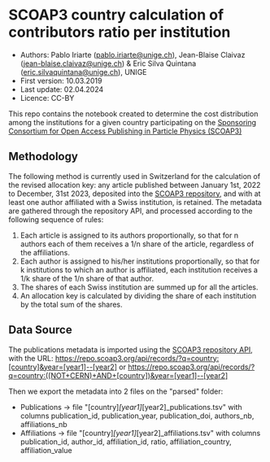 # SCOAP3 country calculation of contributors ratio per institution

* Authors: Pablo Iriarte (pablo.iriarte@unige.ch), Jean-Blaise Claivaz (jean-blaise.claivaz@unige.ch) & Eric Silva Quintana (eric.silvaquintana@unige.ch), UNIGE
* First version: 10.03.2019
* Last update: 02.04.2024
* Licence: CC-BY

This repo contains the notebook created to determine the cost distribution among the institutions for a given country participating on the [Sponsoring Consortium for Open Access Publishing in Particle Physics (SCOAP3)](https://scoap3.org/) 

## Methodology
The following method is currently used in Switzerland for the calculation of the revised allocation key: any article published between January 1st, 2022 to December, 31st 2023, deposited into the [SCOAP3 repository](https://repo.scoap3.org/), and with at least one author affiliated with a Swiss institution, is retained. The metadata are gathered through the repository API, and processed according to the following sequence of rules:

1. Each article is assigned to its authors proportionally, so that for n authors each of them receives a 1/n share of the article, regardless of the affiliations.
2. Each author is assigned to his/her institutions proportionally, so that for k institutions to which an author is affiliated, each institution receives a 1/k share of the 1/n share of that author.
3. The shares of each Swiss institution are summed up for all the articles.
4. An allocation key is calculated by dividing the share of each institution by the total sum of the shares.

## Data Source
The publications metadata is imported using the [SCOAP3 repository API](https://github.com/SCOAP3/scoap3-next/wiki/API-documentation), with the URL: https://repo.scoap3.org/api/records/?q=country:[country]&year=[year1]--[year2] or https://repo.scoap3.org/api/records/?q=country:((NOT+CERN)+AND+[country])&year=[year1]--[year2]

Then we export the metadata into 2 files on the "parsed" folder:
* Publications -> file "[country]_[year1]_[year2]_publications.tsv" with columns publication_id, publication_year, publication_doi, authors_nb, affiliations_nb
* Affiliations -> file "[country]_[year1]_[year2]_affiliations.tsv" with columns publication_id, author_id, affiliation_id, ratio, affiliation_country, affiliation_value

